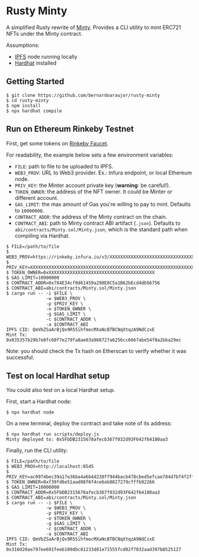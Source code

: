# Rusty Minty

A simplified Rusty rewrite of [Minty](https://github.com/yusefnapora/minty).
Provides a CLI utility to mint ERC721 NFTs under the Minty contract.

Assumptions:
- [IPFS](https://ipfs.io/#install) node running locally
- [Hardhat](https://hardhat.org/getting-started/#installation) installed

## Getting Started
```shell
$ git clone https://github.com/bernardoaraujor/rusty-minty
$ cd rusty-minty
$ npm install
$ npx hardhat compile
```

## Run on Ethereum Rinkeby Testnet
First, get some tokens on [Rinkeby Faucet](https://faucet.rinkeby.io/).

For readability, the example below sets a few environment variables:
- `FILE`: path to file to be uploaded to IPFS.
- `WEB3_PROV`: URL to Web3 provider. Ex.: Infura endpoint, or local Ethereum node.
- `PRIV_KEY`: the Minter account private key (**warning**: be careful!).
- `TOKEN_OWNER`: the address of the NFT owner. It could be Minter or different account.
- `GAS_LIMIT`: the max amount of Gas you're willing to pay to mint. Defaults to `10000000`.
- `CONTRACT_ADDR`: the address of the Minty contract on the chain.
- `CONTRACT_ABI`: path to Minty contract ABI artifact (`.json`). Defaults to `abi/contracts/Minty.sol/Minty.json`, which is the standard path when compiling via Hardhat.

```shell
$ FILE=/path/to/file
$ WEB3_PROV=https://rinkeby.infura.io/v3/XXXXXXXXXXXXXXXXXXXXXXXXXXXXXXXX
$ PRIV_KEY=XXXXXXXXXXXXXXXXXXXXXXXXXXXXXXXXXXXXXXXXXXXXXXXXXXXXXXXXXXXXXXXX
$ TOKEN_OWNER=0xXXXXXXXXXXXXXXXXXXXXXXXXXXXXXXXXXXXXXXXX
$ GAS_LIMIT=10000000
$ CONTRACT_ADDR=0x784E34cf0d61459a298E0C5a1B62bEcd4dE66756
$ CONTRACT_ABI=abi/contracts/Minty.sol/Minty.json
$ cargo run -- -i $FILE \
               -w $WEB3_PROV \
               -p $PRIV_KEY \
               -o $TOKEN_OWNER \
               -g $GAS_LIMIT \
               -c $CONTRACT_ADDR \
               -a $CONTRACT_ABI
IPFS CID: QmVbZSaArBjQx9R55ihfmocMXaNcBTBCNqXtqzA9NdCzxE
Mint Tx: 0x835357b29b7e0fc60f7e279fa8ae03a968727a6256cc6667abe54f8a2bba29ec
```

Note: you should check the Tx hash on Etherscan to verify whether it was successful.

## Test on local Hardhat setup

You could also test on a local Hardhat setup.

First, start a Hardhat node:
```shell
$ npx hardhat node
```

On a new terminal, deploy the contract and take note of its address: 
```shell
$ npx hardhat run scripts/deploy.js
Minty deployed to: 0x5FbDB2315678afecb367f032d93F642f64180aa3
```

Finally, run the CLI utility:
```shell
$ FILE=/path/to/file
$ WEB3_PROV=http://localhost:8545
$ PRIV_KEY=ac0974bec39a17e36ba4a6b4d238ff944bacb478cbed5efcae784d7bf4f2ff80
$ TOKEN_OWNER=0xf39fd6e51aad88f6f4ce6ab8827279cfffb92266
$ GAS_LIMIT=10000000
$ CONTRACT_ADDR=0x5FbDB2315678afecb367f032d93F642f64180aa3
$ CONTRACT_ABI=abi/contracts/Minty.sol/Minty.json
$ cargo run -- -i $FILE \
               -w $WEB3_PROV \
               -p $PRIV_KEY \
               -o $TOKEN_OWNER \
               -g $GAS_LIMIT \
               -c $CONTRACT_ADDR \
               -a $CONTRACT_ABI
IPFS CID: QmVbZSaArBjQx9R55ihfmocMXaNcBTBCNqXtqzA9NdCzxE
Mint Tx: 0x310d20ae797ee691feeb109dbc81233d81e71555fcd02f7032aad397b0525127
```